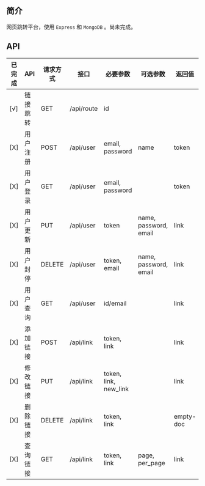 
## 简介
网页跳转平台，使用 `Express` 和 `MongoDB` 。尚未完成。

## API
|已完成|API|请求方式|接口|必要参数|可选参数|返回值|所需权限|
|------|---|-------|----|-------|-------|------|------|
|[√]|链接跳转|GET|/api/route|id|||guest+|
|[X]|用户注册|POST|/api/user|email, password|name|token|guest|
|[X]|用户登录|GET|/api/user|email, password||token|guest|
|[X]|用户更新|PUT|/api/user|token|name, password, email|link|owner+|
|[X]|用户封停|DELETE|/api/user|token, email|name, password, email|link|admin|
|[X]|用户查询|GET|/api/user|id/email||link|guest+|
|[X]|添加链接|POST|/api/link|token, link||link|user+|
|[X]|修改链接|PUT|/api/link|token, link, new_link||link|owner+|
|[X]|删除链接|DELETE|/api/link|token, link||empty-doc|owner+|
|[X]|查询链接|GET|/api/link|token, link|page, per_page|link|owner+|
